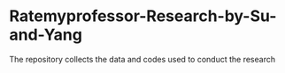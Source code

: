 # Ratemyprofessor-Research-by-Su-and-Yang
The repository collects the data and codes used to conduct the research
